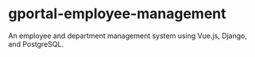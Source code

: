 # gportal-employee-management
An employee and department management system using Vue.js, Django, and PostgreSQL.

